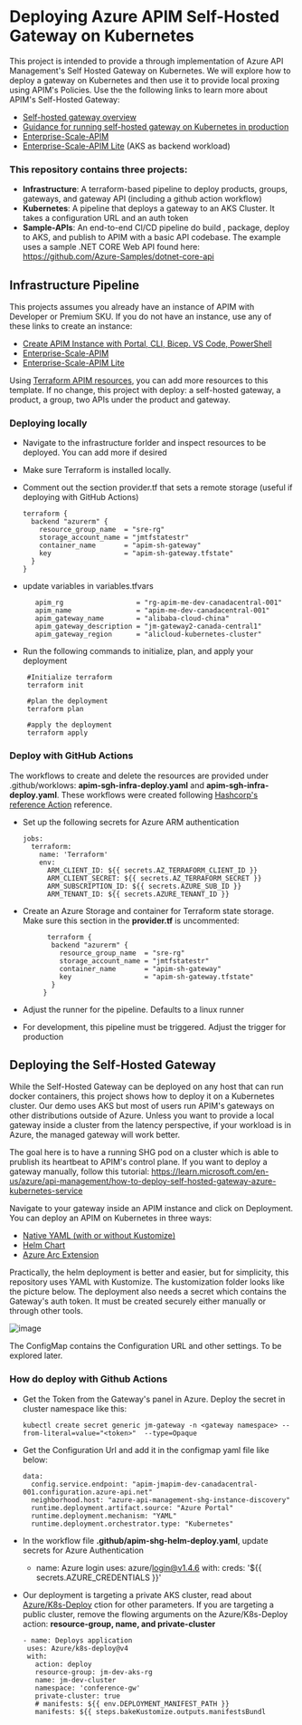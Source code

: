 # Deploying Azure APIM Self-Hosted Gateway on Kubernetes

This project is intended to provide a through implementation of Azure API Management's Self Hosted Gateway on Kubernetes. We will explore how to deploy a gateway on Kubernetes and then use it to provide local proxing using APIM's Policies. Use the the following links to learn more about APIM's Self-Hosted Gateway:

- [Self-hosted gateway overview](https://learn.microsoft.com/en-us/azure/api-management/self-hosted-gateway-overview)
- [Guidance for running self-hosted gateway on Kubernetes in production](https://learn.microsoft.com/en-us/azure/api-management/how-to-self-hosted-gateway-on-kubernetes-in-production)
- [Enterprise-Scale-APIM](https://github.com/Azure/apim-landing-zone-accelerator)
- [Enterprise-Scale-APIM Lite](https://github.com/jmasengeshomsft/apim-landing-zone-accelerator-lite) (AKS as backend workload)


### This repository contains three projects:

-	**Infrastructure**: A terraform-based pipeline to deploy products, groups, gateways, and gateway API (including a github action workflow)
-	**Kubernetes**: A pipeline that deploys a gateway to an AKS Cluster. It takes a configuration URL and an auth token
-	**Sample-APIs**: An end-to-end CI/CD pipeline do build , package, deploy to AKS, and publish to APIM with a basic API codebase. The example uses a sample .NET CORE Web API found here: https://github.com/Azure-Samples/dotnet-core-api


## Infrastructure Pipeline

This projects assumes you already have an instance of APIM with Developer or Premium SKU. If you do not have an instance, use any of these links to create an instance:
- [Create APIM Instance with Portal, CLI, Bicep. VS Code, PowerShell](https://learn.microsoft.com/en-us/azure/api-management/get-started-create-service-instance)
- [Enterprise-Scale-APIM](https://github.com/Azure/apim-landing-zone-accelerator)
- [Enterprise-Scale-APIM Lite](https://github.com/jmasengeshomsft/apim-landing-zone-accelerator-lite)

Using [Terraform APIM resources](https://registry.terraform.io/providers/hashicorp/azurerm/latest/docs/resources/api_management), you can add more resources to this template. If no change, this project with deploy: a self-hosted gateway, a product, a group, two APIs under the product and gateway.

### Deploying locally

- Navigate to the infrastructure forlder and inspect resources to be deployed. You can add more if desired
- Make sure Terraform is installed locally.
- Comment out the section provider.tf that sets a remote storage (useful if deploying with GitHub Actions)

      terraform {
        backend "azurerm" {
          resource_group_name  = "sre-rg"
          storage_account_name = "jmtfstatestr"
          container_name       = "apim-sh-gateway"
          key                  = "apim-sh-gateway.tfstate"
        }
      }
 - update variables in variables.tfvars
 
          apim_rg                  = "rg-apim-me-dev-canadacentral-001"
          apim_name                = "apim-me-dev-canadacentral-001"
          apim_gateway_name        = "alibaba-cloud-china"
          apim_gateway_description = "jm-gateway2-canada-central1"
          apim_gateway_region      = "alicloud-kubernetes-cluster"
 
 - Run the following commands to initialize, plan, and apply your deployment
 
        #Initialize terraform 
        terraform init 
        
        #plan the deployment
        terraform plan
        
        #apply the deployment
        terraform apply
        
### Deploy with GitHub Actions

The workflows to create and delete the resources are provided under .github/worklows: **apim-sgh-infra-deploy.yaml** and **apim-sgh-infra-deploy.yaml**. These workflows were created following [Hashcorp's reference Action](https://github.com/hashicorp/setup-terraform) reference.

- Set up the following secrets for Azure ARM authentication

      jobs:
        terraform:
          name: 'Terraform'
          env:
            ARM_CLIENT_ID: ${{ secrets.AZ_TERRAFORM_CLIENT_ID }}
            ARM_CLIENT_SECRET: ${{ secrets.AZ_TERRAFORM_SECRET }}
            ARM_SUBSCRIPTION_ID: ${{ secrets.AZURE_SUB_ID }}
            ARM_TENANT_ID: ${{ secrets.AZURE_TENANT_ID }}
            
 - Create an Azure Storage and container for Terraform state storage. Make sure this section in the **provider.tf** is uncommented: 
 
             terraform {
              backend "azurerm" {
                resource_group_name  = "sre-rg"
                storage_account_name = "jmtfstatestr"
                container_name       = "apim-sh-gateway"
                key                  = "apim-sh-gateway.tfstate"
              }
            }
  - Adjust the runner for the pipeline. Defaults to a linux runner
  - For development, this pipeline must be triggered. Adjust the trigger for production

## Deploying the Self-Hosted Gateway

While the Self-Hosted Gateway can be deployed on any host that can run docker containers, this project shows how to deploy it on a Kubernetes cluster. Our demo uses AKS but most of users run APIM's gateways on other distributions outside of Azure. Unless you want to provide a local gateway inside a cluster from the latency perspective, if your workload is in Azure, the managed gateway will work better. 

The goal here is to have a running SHG pod on a cluster which is able to prublish its heartbeat to APIM's control plane. If you want to deploy a gateway manually, follow this tutorial: https://learn.microsoft.com/en-us/azure/api-management/how-to-deploy-self-hosted-gateway-azure-kubernetes-service

Navigate to your gateway inside an APIM instance and click on Deployment. You can deploy an APIM on Kubernetes in three ways:

- [Native YAML (with or without Kustomize)](https://learn.microsoft.com/en-us/azure/api-management/how-to-deploy-self-hosted-gateway-kubernetes)
- [Helm Chart](https://learn.microsoft.com/en-us/azure/api-management/how-to-deploy-self-hosted-gateway-kubernetes-helm) 
- [Azure Arc Extension](https://learn.microsoft.com/en-us/azure/api-management/how-to-deploy-self-hosted-gateway-azure-arc)

Practically, the helm deployment is better and easier, but for simplicity, this repository uses YAML with Kustomize. The kustomization folder looks like the picture below. The deployment also needs a secret which contains the Gateway's auth token. It must be created securely either manually or through other tools.

![image](https://user-images.githubusercontent.com/86074746/203437862-01c78c48-2be3-4bc6-82d1-71ff730b7dfd.png)

The ConfigMap contains the Configuration URL and other settings. To be explored later.

### How do deploy with Github Actions

- Get the Token from the Gateway's panel in Azure. Deploy the secret in cluster namespace like this: 

      kubectl create secret generic jm-gateway -n <gateway namespace> --from-literal=value="<token>"  --type=Opaque
      
- Get the Configuration Url and add it in the configmap yaml file like below:


      data:
        config.service.endpoint: "apim-jmapim-dev-canadacentral-001.configuration.azure-api.net"
        neighborhood.host: "azure-api-management-shg-instance-discovery"
        runtime.deployment.artifact.source: "Azure Portal"
        runtime.deployment.mechanism: "YAML"
        runtime.deployment.orchestrator.type: "Kubernetes"

- In the workflow file **.github/apim-shg-helm-deploy.yaml**, update secrets for Azure Authentication

     - name: Azure login
        uses: azure/login@v1.4.6
        with:
          creds: '${{ secrets.AZURE_CREDENTIALS }}'
 
 - Our deployment is targeting a private AKS cluster, read about [Azure/K8s-Deploy](https://github.com/Azure/k8s-deploy) ction for other parameters. If you are targeting a public cluster, remove the flowing arguments on the Azure/K8s-Deploy action: **resource-group, name, and private-cluster**
 
       - name: Deploys application
        uses: Azure/k8s-deploy@v4
        with:
          action: deploy
          resource-group: jm-dev-aks-rg
          name: jm-dev-cluster
          namespace: 'conference-gw'
          private-cluster: true
          # manifests: ${{ env.DEPLOYMENT_MANIFEST_PATH }}
          manifests: ${{ steps.bakeKustomize.outputs.manifestsBundl
 
